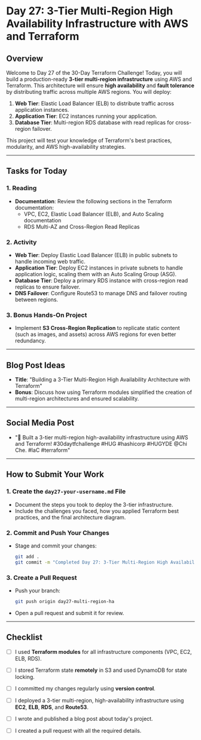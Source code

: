 # Day 27: 3-Tier Multi-Region High Availability Infrastructure with AWS and Terraform

## Overview

Welcome to Day 27 of the 30-Day Terraform Challenge! Today, you will build a production-ready **3-tier multi-region infrastructure** using AWS and Terraform. This architecture will ensure **high availability** and **fault tolerance** by distributing traffic across multiple AWS regions. You will deploy:

1. **Web Tier**: Elastic Load Balancer (ELB) to distribute traffic across application instances.
2. **Application Tier**: EC2 instances running your application.
3. **Database Tier**: Multi-region RDS database with read replicas for cross-region failover.

This project will test your knowledge of Terraform's best practices, modularity, and AWS high-availability strategies.

---

## Tasks for Today

### 1. **Reading**
   - **Documentation**: Review the following sections in the Terraform documentation:
     - VPC, EC2, Elastic Load Balancer (ELB), and Auto Scaling documentation
     - RDS Multi-AZ and Cross-Region Read Replicas


### 2. **Activity**
   - **Web Tier**: Deploy Elastic Load Balancer (ELB) in public subnets to handle incoming web traffic.
   - **Application Tier**: Deploy EC2 instances in private subnets to handle application logic, scaling them with an Auto Scaling Group (ASG).
   - **Database Tier**: Deploy a primary RDS instance with cross-region read replicas to ensure failover.
   - **DNS Failover**: Configure Route53 to manage DNS and failover routing between regions.

### 3. **Bonus Hands-On Project**
   - Implement **S3 Cross-Region Replication** to replicate static content (such as images, and assets) across AWS regions for even better redundancy.

---

## Blog Post Ideas
- **Title**: "Building a 3-Tier Multi-Region High Availability Architecture with Terraform"
- **Bonus**: Discuss how using Terraform modules simplified the creation of multi-region architectures and ensured scalability.

---

## Social Media Post
- "🚀 Built a 3-tier multi-region high-availability infrastructure using AWS and Terraform! #30daytfchallenge #HUG #hashicorp #HUGYDE @Chi Che. #IaC #terraform"

---

## How to Submit Your Work

### 1. **Create the `day27-your-username.md` File**
   - Document the steps you took to deploy the 3-tier infrastructure.
   - Include the challenges you faced, how you applied Terraform best practices, and the final architecture diagram.

### 2. **Commit and Push Your Changes**
   - Stage and commit your changes:
     ```bash
     git add .
     git commit -m "Completed Day 27: 3-Tier Multi-Region High Availability Infrastructure"
     ```

### 3. **Create a Pull Request**
   - Push your branch:
     ```bash
     git push origin day27-multi-region-ha
     ```
   - Open a pull request and submit it for review.

---

## Checklist
- [ ] I used **Terraform modules** for all infrastructure components (VPC, EC2, ELB, RDS).
- [ ] I stored Terraform state **remotely** in S3 and used DynamoDB for state locking.
- [ ] I committed my changes regularly using **version control**.
- [ ] I deployed a 3-tier multi-region, high-availability infrastructure using **EC2**, **ELB**, **RDS**, and **Route53**.
- [ ] I wrote and published a blog post about today's project.
- [ ] I created a pull request with all the required details.





